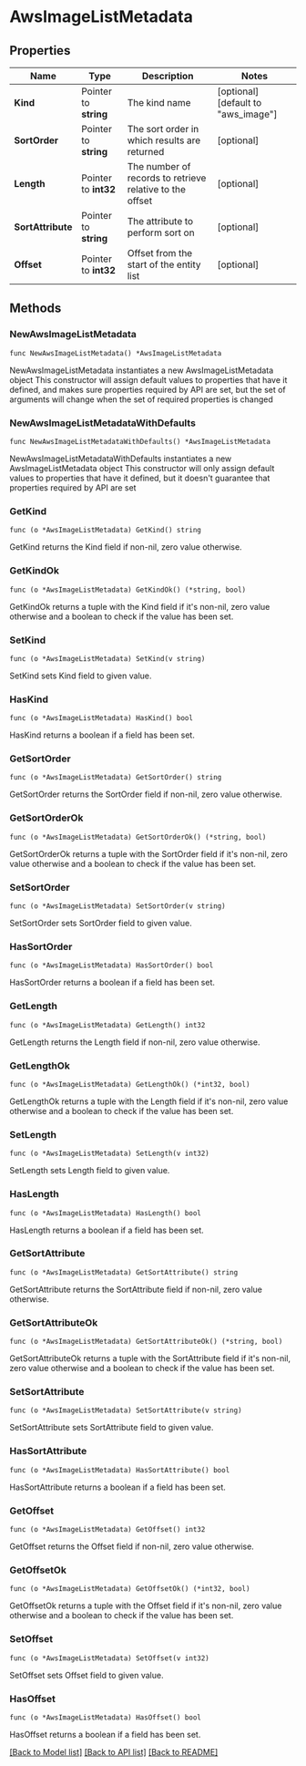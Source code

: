 # AwsImageListMetadata

## Properties

Name | Type | Description | Notes
------------ | ------------- | ------------- | -------------
**Kind** | Pointer to **string** | The kind name | [optional] [default to "aws_image"]
**SortOrder** | Pointer to **string** | The sort order in which results are returned | [optional] 
**Length** | Pointer to **int32** | The number of records to retrieve relative to the offset | [optional] 
**SortAttribute** | Pointer to **string** | The attribute to perform sort on | [optional] 
**Offset** | Pointer to **int32** | Offset from the start of the entity list | [optional] 

## Methods

### NewAwsImageListMetadata

`func NewAwsImageListMetadata() *AwsImageListMetadata`

NewAwsImageListMetadata instantiates a new AwsImageListMetadata object
This constructor will assign default values to properties that have it defined,
and makes sure properties required by API are set, but the set of arguments
will change when the set of required properties is changed

### NewAwsImageListMetadataWithDefaults

`func NewAwsImageListMetadataWithDefaults() *AwsImageListMetadata`

NewAwsImageListMetadataWithDefaults instantiates a new AwsImageListMetadata object
This constructor will only assign default values to properties that have it defined,
but it doesn't guarantee that properties required by API are set

### GetKind

`func (o *AwsImageListMetadata) GetKind() string`

GetKind returns the Kind field if non-nil, zero value otherwise.

### GetKindOk

`func (o *AwsImageListMetadata) GetKindOk() (*string, bool)`

GetKindOk returns a tuple with the Kind field if it's non-nil, zero value otherwise
and a boolean to check if the value has been set.

### SetKind

`func (o *AwsImageListMetadata) SetKind(v string)`

SetKind sets Kind field to given value.

### HasKind

`func (o *AwsImageListMetadata) HasKind() bool`

HasKind returns a boolean if a field has been set.

### GetSortOrder

`func (o *AwsImageListMetadata) GetSortOrder() string`

GetSortOrder returns the SortOrder field if non-nil, zero value otherwise.

### GetSortOrderOk

`func (o *AwsImageListMetadata) GetSortOrderOk() (*string, bool)`

GetSortOrderOk returns a tuple with the SortOrder field if it's non-nil, zero value otherwise
and a boolean to check if the value has been set.

### SetSortOrder

`func (o *AwsImageListMetadata) SetSortOrder(v string)`

SetSortOrder sets SortOrder field to given value.

### HasSortOrder

`func (o *AwsImageListMetadata) HasSortOrder() bool`

HasSortOrder returns a boolean if a field has been set.

### GetLength

`func (o *AwsImageListMetadata) GetLength() int32`

GetLength returns the Length field if non-nil, zero value otherwise.

### GetLengthOk

`func (o *AwsImageListMetadata) GetLengthOk() (*int32, bool)`

GetLengthOk returns a tuple with the Length field if it's non-nil, zero value otherwise
and a boolean to check if the value has been set.

### SetLength

`func (o *AwsImageListMetadata) SetLength(v int32)`

SetLength sets Length field to given value.

### HasLength

`func (o *AwsImageListMetadata) HasLength() bool`

HasLength returns a boolean if a field has been set.

### GetSortAttribute

`func (o *AwsImageListMetadata) GetSortAttribute() string`

GetSortAttribute returns the SortAttribute field if non-nil, zero value otherwise.

### GetSortAttributeOk

`func (o *AwsImageListMetadata) GetSortAttributeOk() (*string, bool)`

GetSortAttributeOk returns a tuple with the SortAttribute field if it's non-nil, zero value otherwise
and a boolean to check if the value has been set.

### SetSortAttribute

`func (o *AwsImageListMetadata) SetSortAttribute(v string)`

SetSortAttribute sets SortAttribute field to given value.

### HasSortAttribute

`func (o *AwsImageListMetadata) HasSortAttribute() bool`

HasSortAttribute returns a boolean if a field has been set.

### GetOffset

`func (o *AwsImageListMetadata) GetOffset() int32`

GetOffset returns the Offset field if non-nil, zero value otherwise.

### GetOffsetOk

`func (o *AwsImageListMetadata) GetOffsetOk() (*int32, bool)`

GetOffsetOk returns a tuple with the Offset field if it's non-nil, zero value otherwise
and a boolean to check if the value has been set.

### SetOffset

`func (o *AwsImageListMetadata) SetOffset(v int32)`

SetOffset sets Offset field to given value.

### HasOffset

`func (o *AwsImageListMetadata) HasOffset() bool`

HasOffset returns a boolean if a field has been set.


[[Back to Model list]](../README.md#documentation-for-models) [[Back to API list]](../README.md#documentation-for-api-endpoints) [[Back to README]](../README.md)


